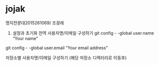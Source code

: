 # jojak
명지전문대2015261069/ 조광래

1. 설정과 초기화
전역 사용자명/이메일 구성하기
git config - -global user.name “Your name”

git config - -global user.email “Your email address”

저장소별 사용자명/이메일 구성하기 (해당 저장소 디렉터리로 이동후)
